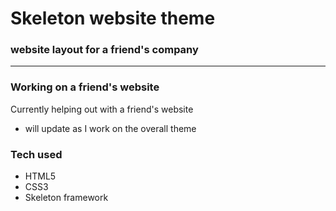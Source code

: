 # Skeleton website theme
### website layout for a friend's company
---
### Working on a friend's website
Currently helping out with a friend's website
* will update as I work on the overall theme

### Tech used
* HTML5
* CSS3
* Skeleton framework
